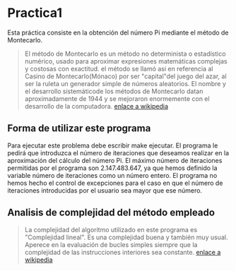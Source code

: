 # Practica1
Esta práctica consiste en la obtención del número Pi mediante el método de Montecarlo.
> El método de Montecarlo es un método no determinista o estadístico numérico, usado para aproximar expresiones matemáticas complejas y costosas con exactitud. el método se llamó así en referencia al Casino de Montecarlo(Mónaco) por ser "capital"del juego del azar, al ser la ruleta un generador simple de números aleatorios. El nombre y el desarrollo sistemáticode los métodos de Montecarlo datan aproximadamente de 1944 y se mejoraron enormemente con el desarrollo de la computadora.
[enlace a wikipedia](https://es.wikipedia.org/wiki/Método_de_Montecarlo)

## Forma de utilizar este programa 
Para ejecutar este problema debe escribir make ejecutar. El programa le pedirá que introduzca el número de iteraciones que deseamos realizar en la aproximación del cálculo del número Pi.
El máximo número de iteraciones permitidas por el programa son 2.147.483.647, ya que hemos definido la variable número de iteraciones como un número entero.
El programa no hemos hecho el control de excepciones para el caso en que el número de iteraciones introducidas por el usuario sea mayor que ese número.


## Analisis de complejidad del método empleado
> La complejidad del algoritmo utilizado en este programa es "Complejidad lineal". Es una complejidad buena y también muy usual. Aperece en la evaluación de bucles simples siempre que la complejidad de las instrucciones interiores sea constante.
[enlace a wikipedia](https://monografias.com/trabajos27/complejidad-algoritmica/complejidad_algoritmica.shtml#complej)
